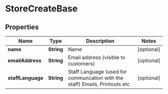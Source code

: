 
# StoreCreateBase

## Properties
Name | Type | Description | Notes
------------ | ------------- | ------------- | -------------
**name** | **String** | Name |  [optional]
**emailAddress** | **String** | Email address (visible to customers) |  [optional]
**staffLanguage** | **String** | Staff Language (used for communcation with the staff)  Emails, Printouts etc |  [optional]



